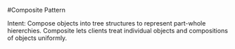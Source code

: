 #Composite Pattern

Intent: 
Compose objects into tree structures to represent part-whole hiererchies. Composite lets clients treat individual objects and compositions of objects uniformly.



